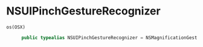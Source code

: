# NSUIPinchGestureRecognizer

<dl>
<dt><code>os(OSX)</code></dt>
<dd>

``` swift
public typealias NSUIPinchGestureRecognizer = NSMagnificationGestureRecognizer
```

</dd>
</dl>
